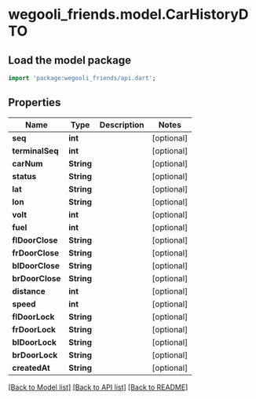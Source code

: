 # wegooli_friends.model.CarHistoryDTO

## Load the model package

```dart
import 'package:wegooli_friends/api.dart';
```

## Properties

| Name            | Type       | Description | Notes      |
| --------------- | ---------- | ----------- | ---------- |
| **seq**         | **int**    |             | [optional] |
| **terminalSeq** | **int**    |             | [optional] |
| **carNum**      | **String** |             | [optional] |
| **status**      | **String** |             | [optional] |
| **lat**         | **String** |             | [optional] |
| **lon**         | **String** |             | [optional] |
| **volt**        | **int**    |             | [optional] |
| **fuel**        | **int**    |             | [optional] |
| **flDoorClose** | **String** |             | [optional] |
| **frDoorClose** | **String** |             | [optional] |
| **blDoorClose** | **String** |             | [optional] |
| **brDoorClose** | **String** |             | [optional] |
| **distance**    | **int**    |             | [optional] |
| **speed**       | **int**    |             | [optional] |
| **flDoorLock**  | **String** |             | [optional] |
| **frDoorLock**  | **String** |             | [optional] |
| **blDoorLock**  | **String** |             | [optional] |
| **brDoorLock**  | **String** |             | [optional] |
| **createdAt**   | **String** |             | [optional] |

[[Back to Model list]](../../README.md#documentation-for-models) [[Back to API list]](../../README.md#documentation-for-api-endpoints) [[Back to README]](../../README.md)
